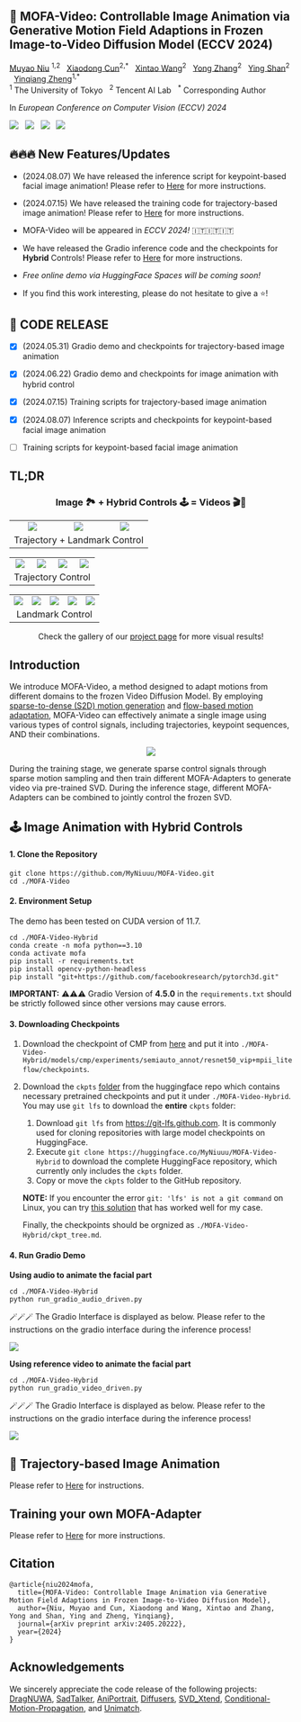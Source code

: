 



  <h2>🦄️ MOFA-Video: Controllable Image Animation via Generative Motion Field Adaptions in Frozen Image-to-Video Diffusion Model (ECCV 2024) </h2>
<div>
    <a href='https://myniuuu.github.io/' target='_blank'>Muyao Niu</a> <sup>1,2</sup> &nbsp;
    <a href='https://vinthony.github.io/academic/' target='_blank'>Xiaodong Cun</a><sup>2,*</sup> &nbsp;
    <a href='https://xinntao.github.io/' target='_blank'>Xintao Wang</a><sup>2</sup> &nbsp;
    <a href='https://yzhang2016.github.io/' target='_blank'>Yong Zhang</a><sup>2</sup> &nbsp; 
    <a href='https://scholar.google.com/citations?user=4oXBp9UAAAAJ&hl=en' target='_blank'>Ying Shan</a><sup>2</sup> &nbsp;
    <a href='https://scholar.google.com/citations?user=JD-5DKcAAAAJ&hl=en' target='_blank'>Yinqiang Zheng</a><sup>1,*</sup> &nbsp;
</div>
<div>
    <sup>1</sup> The University of Tokyo &nbsp; <sup>2</sup> Tencent AI Lab &nbsp; <sup>*</sup> Corresponding Author &nbsp; 
</div>


In *European Conference on Computer Vision (ECCV) 2024*


<a href='https://arxiv.org/abs/2405.20222'><img src='https://img.shields.io/badge/ArXiv-PDF-red'></a> &nbsp; <a href='https://myniuuu.github.io/MOFA_Video'><img src='https://img.shields.io/badge/Project-Page-Green'></a> &nbsp; <a href='https://huggingface.co/MyNiuuu/MOFA-Video-Traj'><img src='https://img.shields.io/badge/🤗 huggingface-MOFA_Traj-blue'></a> &nbsp; <a href='https://huggingface.co/MyNiuuu/MOFA-Video-Hybrid'><img src='https://img.shields.io/badge/🤗 huggingface-MOFA_Hybrid-yellow'></a>



## 🔥🔥🔥 New Features/Updates

- (2024.08.07) We have released the inference script for keypoint-based facial image animation! Please refer to [Here](./MOFA-Video-Keypoint/README.md) for more instructions.

- (2024.07.15) We have released the training code for trajectory-based image animation! Please refer to [Here](./Training/README.md) for more instructions.

- MOFA-Video will be appeared in *ECCV 2024!* 🇮🇹🇮🇹🇮🇹
- We have released the Gradio inference code and the checkpoints for **Hybrid** Controls! Please refer to [Here](./MOFA-Video-Hybrid/README.md) for more instructions. 
- *Free online demo via HuggingFace Spaces will be coming soon!*
- If you find this work interesting, please do not hesitate to give a ⭐!

## 📰 CODE RELEASE
- [x] (2024.05.31) Gradio demo and checkpoints for trajectory-based image animation
- [x] (2024.06.22) Gradio demo and checkpoints for image animation with hybrid control
- [x] (2024.07.15) Training scripts for trajectory-based image animation
- [x] (2024.08.07) Inference scripts and checkpoints for keypoint-based facial image animation
- [ ] Training scripts for keypoint-based facial image animation



## TL;DR


<div align="center">
  <h3>
    Image 🏞️ + Hybrid Controls 🕹️ = Videos 🎬🍿
  </h3>
</div>


<table align="center">
  <tr>
    <td align="center">
      <img src="assets/teasers/hybrid/input.gif"/>
      <br />
    </td>
    <td align="center">
      <img src="assets/teasers/hybrid/landmark.gif"/>
      <br />
    </td>
    <td align="center">
      <img src="assets/teasers/hybrid/output.gif"/>
      <br />
    </td>
  </tr>
  <tr>
    <td colspan="3" align="center" style="border: none;">
      Trajectory + Landmark Control
    </td>
  </tr>
</table>

<table align="center">
  <tr>
    <td align="center">
      <img src="assets/teasers/traj/input.gif"/>
      <br />
    </td>
    <td align="center">
      <img src="assets/teasers/traj/hint.gif"/>
      <br />
    </td>
    <td align="center">
      <img src="assets/teasers/traj/flow.gif"/>
      <br />
    </td>
    <td align="center">
      <img src="assets/teasers/traj/output.gif"/>
      <br />
    </td>
  </tr>
  <tr>
    <td colspan="4" align="center" style="border: none;">
      Trajectory Control
    </td>
  </tr>
</table>


<table align="center">
  <tr>
    <td align="center">
      <img src="assets/teasers/ldmk/input.gif" />
      <br />
    </td>
    <td align="center">
      <img src="assets/teasers/ldmk/flow.gif" />
      <br />
    </td>
    <td align="center">
      <img src="assets/teasers/ldmk/landmark.gif" />
      <br />
    </td>
    <td align="center">
      <img src="assets/teasers/ldmk/output_ldmk.gif" />
      <br />
    </td>
    <td align="center">
      <img src="assets/teasers/ldmk/output.gif" />
      <br />
    </td>
    <tr>
    <td colspan="5" align="center" style="border: none;">
      Landmark Control
    </td>
  </tr>
  </tr>
</table>


<div align="center">
Check the gallery of our <a href='https://myniuuu.github.io/MOFA_Video' target='_blank'>project page</a> for more visual results!
</div>


## Introduction

We introduce MOFA-Video, a method designed to adapt motions from different domains to the frozen Video Diffusion Model. By employing <u>sparse-to-dense (S2D) motion generation</u> and <u>flow-based motion adaptation</u>, MOFA-Video can effectively animate a single image using various types of control signals, including trajectories, keypoint sequences, AND their combinations.

<p align="center">
  <img src="assets/images/pipeline.png">
</p>

During the training stage, we generate sparse control signals through sparse motion sampling and then train different MOFA-Adapters to generate video via pre-trained SVD. During the inference stage, different MOFA-Adapters can be combined to jointly control the frozen SVD.



## 🕹️ Image Animation with Hybrid Controls

#### 1. Clone the Repository

```
git clone https://github.com/MyNiuuu/MOFA-Video.git
cd ./MOFA-Video
```

#### 2. Environment Setup

The demo has been tested on CUDA version of 11.7.

```
cd ./MOFA-Video-Hybrid
conda create -n mofa python==3.10
conda activate mofa
pip install -r requirements.txt
pip install opencv-python-headless
pip install "git+https://github.com/facebookresearch/pytorch3d.git"
```

**IMPORTANT:** ⚠️⚠️⚠️ Gradio Version of **4.5.0** in the `requirements.txt` should be strictly followed since other versions may cause errors.


#### 3. Downloading Checkpoints

1. Download the checkpoint of CMP from [here](https://huggingface.co/MyNiuuu/MOFA-Video-Hybrid/resolve/main/models/cmp/experiments/semiauto_annot/resnet50_vip%2Bmpii_liteflow/checkpoints/ckpt_iter_42000.pth.tar) and put it into `./MOFA-Video-Hybrid/models/cmp/experiments/semiauto_annot/resnet50_vip+mpii_liteflow/checkpoints`.

2. Download the `ckpts` [folder](https://huggingface.co/MyNiuuu/MOFA-Video-Hybrid/tree/main/ckpts) from the huggingface repo which contains necessary pretrained checkpoints and put it under `./MOFA-Video-Hybrid`. You may use `git lfs` to download the **entire** `ckpts` folder:

    1) Download `git lfs` from https://git-lfs.github.com. It is commonly used for cloning repositories with large model checkpoints on HuggingFace.
    2) Execute `git clone https://huggingface.co/MyNiuuu/MOFA-Video-Hybrid` to download the complete HuggingFace repository, which currently only includes the `ckpts` folder.
    3) Copy or move the `ckpts` folder to the GitHub repository.

    **NOTE:** If you encounter the error `git: 'lfs' is not a git command` on Linux, you can try [this solution](https://github.com/text2cinemagraph/text2cinemagraph/issues/1) that has worked well for my case.

    Finally, the checkpoints should be orgnized as `./MOFA-Video-Hybrid/ckpt_tree.md`. 


#### 4. Run Gradio Demo

**Using audio to animate the facial part**

```
cd ./MOFA-Video-Hybrid
python run_gradio_audio_driven.py
```

🪄🪄🪄 The Gradio Interface is displayed as below. Please refer to the instructions on the gradio interface during the inference process!

<td align="center">
  <img src="assets/images/hybrid_audio.png"/>
</td>

**Using reference video to animate the facial part**

```
cd ./MOFA-Video-Hybrid
python run_gradio_video_driven.py
```

🪄🪄🪄 The Gradio Interface is displayed as below. Please refer to the instructions on the gradio interface during the inference process!

<td align="center">
  <img src="assets/images/hybrid_video.png"/>
</td>


## 💫 Trajectory-based Image Animation 

Please refer to [Here](./MOFA-Video-Traj/README.md) for instructions.


## Training your own MOFA-Adapter

Please refer to [Here](./Training/README.md) for more instructions.



## Citation
```
@article{niu2024mofa,
  title={MOFA-Video: Controllable Image Animation via Generative Motion Field Adaptions in Frozen Image-to-Video Diffusion Model},
  author={Niu, Muyao and Cun, Xiaodong and Wang, Xintao and Zhang, Yong and Shan, Ying and Zheng, Yinqiang},
  journal={arXiv preprint arXiv:2405.20222},
  year={2024}
}
```

## Acknowledgements
We sincerely appreciate the code release of the following projects: [DragNUWA](https://arxiv.org/abs/2308.08089), [SadTalker](https://github.com/OpenTalker/SadTalker), [AniPortrait](https://github.com/Zejun-Yang/AniPortrait), [Diffusers](https://github.com/huggingface/diffusers), [SVD_Xtend](https://github.com/pixeli99/SVD_Xtend), [Conditional-Motion-Propagation](https://github.com/XiaohangZhan/conditional-motion-propagation), and [Unimatch](https://github.com/autonomousvision/unimatch).

